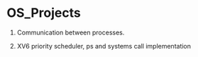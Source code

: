 # OS_Projects


1) Communication between processes.

2) XV6 priority scheduler, ps and systems call implementation
